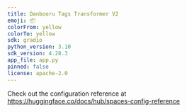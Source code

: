 ```yaml
---
title: Danbooru Tags Transformer V2
emoji: 📦
colorFrom: yellow
colorTo: yellow
sdk: gradio
python_version: 3.10
sdk_version: 4.28.3
app_file: app.py
pinned: false
license: apache-2.0
---
```


Check out the configuration reference at https://huggingface.co/docs/hub/spaces-config-reference
